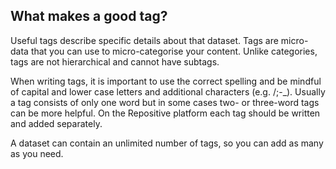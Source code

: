 ## What makes a good tag?

Useful tags describe specific details about that dataset. Tags are micro-data that you can use to micro-categorise your content. Unlike categories, tags are not hierarchical and cannot have subtags.   

When writing tags, it is important to use the correct spelling and be mindful of capital and lower case letters and additional characters (e.g. /;-\_). Usually a tag consists of only one word but in some cases two- or three-word tags can be more helpful.  On the Repositive platform each tag should be written and added separately. 

A dataset can contain an unlimited number of tags, so you can add as many as you need.
